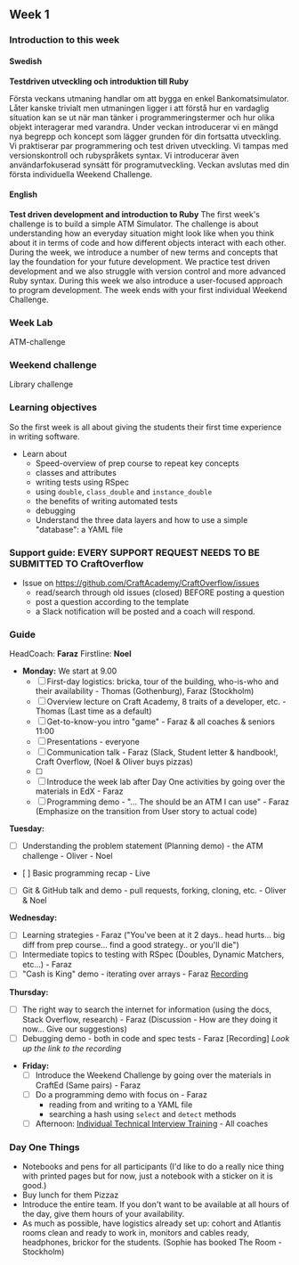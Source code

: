 ## Week 1
### Introduction to this week

#### Swedish
**Testdriven utveckling och introduktion till Ruby**

Första veckans utmaning handlar om att bygga en enkel Bankomatsimulator. Låter kanske trivialt men utmaningen ligger i att förstå hur en vardaglig situation kan se ut när man tänker i programmeringstermer och hur olika objekt interagerar med varandra. Under veckan introducerar vi en mängd nya begrepp och koncept som lägger grunden för din fortsatta utveckling. Vi praktiserar par programmering och test driven utveckling. Vi tampas med versionskontroll och rubyspråkets syntax. Vi introducerar även användarfokuserad synsätt för programutveckling. Veckan avslutas med din första individuella Weekend Challenge.

#### English
**Test driven development and introduction to Ruby**
The first week's challenge is to build a simple ATM Simulator. The challenge is about understanding how an everyday situation might look like when you think about it in terms of code and how different objects interact with each other. During the week, we introduce a number of new terms and concepts that lay the foundation for your future development. We practice test driven development and we also struggle with version control and more advanced Ruby syntax. During this week we also introduce a user-focused approach to program development. The week ends with your first individual Weekend Challenge.

### Week Lab
ATM-challenge

### Weekend challenge
Library challenge

### Learning objectives
So the first week is all about giving the students their first time experience in writing software.
* Learn about
  - Speed-overview of prep course to repeat key concepts
  - classes and attributes
  - writing tests using RSpec
  - using `double`, `class_double` and `instance_double`
  - the benefits of writing automated tests
  - debugging
  - Understand the three data layers and how to use a simple "database": a YAML file

### Support guide: EVERY SUPPORT REQUEST NEEDS TO BE SUBMITTED TO CraftOverflow
- Issue on https://github.com/CraftAcademy/CraftOverflow/issues
  - read/search through old issues (closed) BEFORE posting a question
  - post a question according to the template 
  - a Slack notification will be posted and a coach will respond. 
  
### Guide
HeadCoach: **Faraz**
Firstline: **Noel**

- **Monday:**
We start at 9.00
  - [ ] First-day logistics: bricka, tour of the building, who-is-who and their availability - Thomas (Gothenburg), Faraz (Stockholm)
  - [ ] Overview lecture on Craft Academy, 8 traits of a developer, etc. - Thomas (Last time as a default)
  - [ ] Get-to-know-you intro "game" - Faraz & all coaches & seniors 11:00
  - [ ] Presentations - everyone 
  - [ ] Communication talk - Faraz (Slack, Student letter & handbook!, Craft Overflow, (Noel & Oliver buys pizzas)
  - [ ] 
  - [ ] Introduce the week lab after Day One activities by going over the materials in EdX - Faraz
  - [ ] Programming demo - "... The should be an ATM I can use" - Faraz (Emphasize on the transition from User story to actual code)
  
**Tuesday:**
  - [ ] Understanding the problem statement (Planning demo) - the ATM challenge - Oliver - Noel
  - [ ] Basic programming recap - Live
  - [ ] Git & GitHub talk and demo - pull requests, forking, cloning, etc. - Oliver & Noel 
  
**Wednesday:**
  - [ ] Learning strategies - Faraz ("You've been at it 2 days.. head hurts... big diff from prep course... find a good strategy.. or you'll die")
  - [ ] Intermediate topics to testing with RSpec (Doubles, Dynamic Matchers, etc...) - Faraz 
  - [ ] "Cash is King" demo - iterating over arrays - Faraz [Recording](https://youtu.be/8Rm0YrVicIc)

**Thursday:**
  - [ ] The right way to search the internet for information (using the docs, Stack Overflow, research) - Faraz (Discussion - How are they doing it now... Give our suggestions)
  - [ ] Debugging demo - both in code and spec tests - Faraz [Recording] _Look up the link to the recording_

- **Friday:**
  - [ ] Introduce the Weekend Challenge by going over the materials in CraftEd (Same pairs) - Faraz
  - [ ] Do a programming demo with focus on - Faraz
    - reading from and writing to a YAML file
    - searching a hash using `select` and `detect` methods
  - [ ] Afternoon: [Individual Technical Interview Training](../miscellaneous/assessments/week_1_assessment.md) - All coaches

### Day One Things
- Notebooks and pens for all participants (I'd like to do a really nice thing with printed pages but for now, just a notebook with a sticker on it is good.)
- Buy lunch for them Pizzaz
- Introduce the entire team. If you don't want to be available at all hours of the day, give them hours of your availability.
- As much as possible, have logistics already set up: cohort and Atlantis rooms clean and ready to work in, monitors and cables ready, headphones, brickor for the students. (Sophie has booked The Room - Stockholm)
